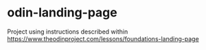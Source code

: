 # odin-landing-page

Project using instructions described within https://www.theodinproject.com/lessons/foundations-landing-page